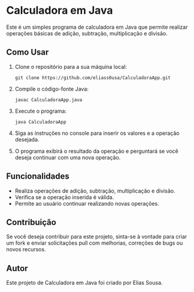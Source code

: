 # Calculadora em Java

Este é um simples programa de calculadora em Java que permite realizar operações básicas de adição, subtração, multiplicação e divisão.

## Como Usar

1. Clone o repositório para a sua máquina local:
   ```
   git clone https://github.com/eliass0usa/CalculadoraApp.git
   ```

2. Compile o código-fonte Java:
   ```
   javac CalculadoraApp.java
   ```

3. Execute o programa:
   ```
   java CalculadoraApp
   ```

4. Siga as instruções no console para inserir os valores e a operação desejada.

5. O programa exibirá o resultado da operação e perguntará se você deseja continuar com uma nova operação.

## Funcionalidades

- Realiza operações de adição, subtração, multiplicação e divisão.
- Verifica se a operação inserida é válida.
- Permite ao usuário continuar realizando novas operações.

## Contribuição

Se você deseja contribuir para este projeto, sinta-se à vontade para criar um fork e enviar solicitações pull com melhorias, correções de bugs ou novos recursos.


## Autor

Este projeto de Calculadora em Java foi criado por Elias Sousa.
